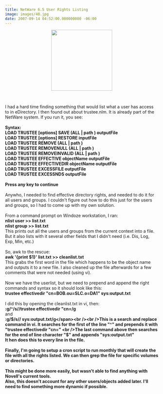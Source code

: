 ```yaml
---
title: NetWare 6.5 User Rights Listing
image: images/48.jpg
date: 2007-09-14 04:52:00.000000000 -06:00
---
```

<a onblur="try {parent.deselectBloggerImageGracefully();} catch(e) {}" href="/images/old/secondary.gif"><img style="display:block; margin:0px auto 10px; text-align:center;cursor:pointer; cursor:hand;width: 200px;" src="/images/old/secondary.gif" border="0" alt="" /></a><br /><br />I had a hard time finding something that would list what a user has access to in eDirectory.  I then found out about trustee.nlm. It is already part of the NetWare system. If you run it, you see:<br /><br /><span style="font-weight:bold;">Syntax:<br />LOAD TRUSTEE [options] SAVE (ALL | path ) outputFile<br />LOAD TRUSTEE [options] RESTORE inputFile<br />LOAD TRUSTEE REMOVE (ALL | path )<br />LOAD TRUSTEE REMOVENULL (ALL | path )<br />LOAD TRUSTEE REMOVEINVALID (ALL | path )<br />LOAD TRUSTEE EFFECTIVE objectName outputFile<br />LOAD TRUSTEE EFFECTIVEDIR objectName outputFile<br />LOAD TRUSTEE EXCESSFILE outputFile<br />LOAD TRUSTEE EXCESSNDS outputFile<br /><br />Press any key to continue</span><br /><br />Anywho, I needed to find effective directory rights, and needed to do it for all users and groups. I couldn't figure out how to do this just for the users and groups, so I had to come up with my own solution.<br /><br />From a command prompt on Windoze workstation, I ran:<br /><span style="font-weight:bold;">nlist user >> list.txt<br />nlist group >> list.txt</span><br />This prints out all the users and groups from the current context into a file. But it also lists with it several other fields that I didn't need (i.e. Dis, Log, Exp, Min, etc.)<br /><br />So, awk to the rescue:<br /><span style="font-weight:bold;">awk '{print $1}' list.txt >> cleanlist.txt</span><br />This grabs the first word in the file which happens to be the object name and outputs it to a new file.  I also cleaned up the file afterwards for a few comments that were not needed (using vi).<br /><br />Now we have the userlist, but we need to prepend and append the right commands and syntax so it should look like this:<br /><span style="font-weight:bold;">trustee effectivedir "cn=BOB.ou=SLC.o=DA1" sys:output.txt</span><br /><br />I did this by opening the cleanlist.txt in vi, then:<br /><span style="font-weight:bold;">:g/^/s//trustee effectivedir "cn=/g</span><br />and<br /><span style="font-weight:bold;">:g/$/s// sys:output.txt/g</span><br /><br />This is a search and replace command in vi.  It searches for the first of the line "^" and prepends it with "trustee effectivedir "cn=" <br />The last command above then searches for the end of line character "$" and appends "sys:output.txt"<br />It hen does this to every line in the file.<br /><br />Finally,  I'm going to setup a cron script to run monthly that will create the file with all the rights listed.  We can then grep the file for specific volumes or directories.<br /><br />This might be done more easily, but wasn't able to find anything with Novell's current tools.<br />  Also, this doesn't account for any other users/objects added later.  I'll need to find something more dynamic if possible.
